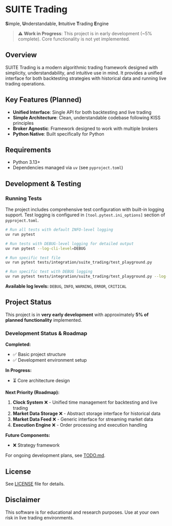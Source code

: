 # SUITE Trading

**S**imple, **U**nderstandable, **I**ntuitive **T**rading **E**ngine

> ⚠️ **Work in Progress**: This project is in early development (~5% complete). Core functionality is not yet implemented.

## Overview

SUITE Trading is a modern algorithmic trading framework designed with simplicity, understandability, and intuitive use in mind.
It provides a unified interface for both backtesting strategies with historical data and running live trading operations.

## Key Features (Planned)

- **Unified Interface**: Single API for both backtesting and live trading
- **Simple Architecture**: Clean, understandable codebase following KISS principles
- **Broker Agnostic**: Framework designed to work with multiple brokers
- **Python Native**: Built specifically for Python

## Requirements

- Python 3.13+
- Dependencies managed via `uv` (see `pyproject.toml`)

## Development & Testing

### Running Tests

The project includes comprehensive test configuration with built-in logging support. Test logging is configured in `[tool.pytest.ini_options]` section of `pyproject.toml`.

```bash
# Run all tests with default INFO-level logging
uv run pytest

# Run tests with DEBUG-level logging for detailed output
uv run pytest --log-cli-level=DEBUG

# Run specific test file
uv run pytest tests/integration/suite_trading/test_playground.py

# Run specific test with DEBUG logging
uv run pytest tests/integration/suite_trading/test_playground.py --log-cli-level=DEBUG
```

**Available log levels:** `DEBUG`, `INFO`, `WARNING`, `ERROR`, `CRITICAL`

## Project Status

This project is in **very early development** with approximately **5% of planned functionality** implemented.

### Development Status & Roadmap

**Completed:**
- ✅ Basic project structure
- ✅ Development environment setup

**In Progress:**
- ⏳ Core architecture design

**Next Priority (Roadmap):**
1. **Clock System** ❌ - Unified time management for backtesting and live trading
2. **Market Data Storage** ❌ - Abstract storage interface for historical data
3. **Market Data Feed** ❌ - Generic interface for streaming market data
4. **Execution Engine** ❌ - Order processing and execution handling

**Future Components:**
- ❌ Strategy framework

For ongoing development plans, see [TODO.md](TODO.md).

## License

See [LICENSE](LICENSE) file for details.

## Disclaimer

This software is for educational and research purposes. Use at your own risk in live trading environments.
